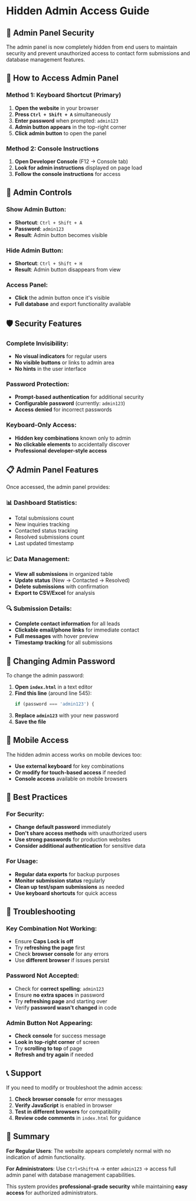 # Hidden Admin Access Guide

## 🔐 **Admin Panel Security**

The admin panel is now completely hidden from end users to maintain security and prevent unauthorized access to contact form submissions and database management features.

## 🚀 **How to Access Admin Panel**

### **Method 1: Keyboard Shortcut (Primary)**
1. **Open the website** in your browser
2. **Press `Ctrl + Shift + A`** simultaneously
3. **Enter password** when prompted: `admin123`
4. **Admin button appears** in the top-right corner
5. **Click admin button** to open the panel

### **Method 2: Console Instructions**
1. **Open Developer Console** (F12 → Console tab)
2. **Look for admin instructions** displayed on page load
3. **Follow the console instructions** for access

## 🔧 **Admin Controls**

### **Show Admin Button:**
- **Shortcut**: `Ctrl + Shift + A`
- **Password**: `admin123`
- **Result**: Admin button becomes visible

### **Hide Admin Button:**
- **Shortcut**: `Ctrl + Shift + H`
- **Result**: Admin button disappears from view

### **Access Panel:**
- **Click** the admin button once it's visible
- **Full database** and export functionality available

## 🛡️ **Security Features**

### **Complete Invisibility:**
- **No visual indicators** for regular users
- **No visible buttons** or links to admin area
- **No hints** in the user interface

### **Password Protection:**
- **Prompt-based authentication** for additional security
- **Configurable password** (currently: `admin123`)
- **Access denied** for incorrect passwords

### **Keyboard-Only Access:**
- **Hidden key combinations** known only to admin
- **No clickable elements** to accidentally discover
- **Professional developer-style access**

## 📋 **Admin Panel Features**

Once accessed, the admin panel provides:

### **📊 Dashboard Statistics:**
- Total submissions count
- New inquiries tracking
- Contacted status tracking
- Resolved submissions count
- Last updated timestamp

### **📈 Data Management:**
- **View all submissions** in organized table
- **Update status** (New → Contacted → Resolved)
- **Delete submissions** with confirmation
- **Export to CSV/Excel** for analysis

### **🔍 Submission Details:**
- **Complete contact information** for all leads
- **Clickable email/phone links** for immediate contact
- **Full messages** with hover preview
- **Timestamp tracking** for all submissions

## 🔄 **Changing Admin Password**

To change the admin password:

1. **Open `index.html`** in a text editor
2. **Find this line** (around line 545):
   ```javascript
   if (password === 'admin123') {
   ```
3. **Replace `admin123`** with your new password
4. **Save the file**

## 📱 **Mobile Access**

The hidden admin access works on mobile devices too:
- **Use external keyboard** for key combinations
- **Or modify for touch-based access** if needed
- **Console access** available on mobile browsers

## 🔐 **Best Practices**

### **For Security:**
- **Change default password** immediately
- **Don't share access methods** with unauthorized users
- **Use strong passwords** for production websites
- **Consider additional authentication** for sensitive data

### **For Usage:**
- **Regular data exports** for backup purposes
- **Monitor submission status** regularly
- **Clean up test/spam submissions** as needed
- **Use keyboard shortcuts** for quick access

## 🚨 **Troubleshooting**

### **Key Combination Not Working:**
- Ensure **Caps Lock is off**
- Try **refreshing the page** first
- Check **browser console** for any errors
- Use **different browser** if issues persist

### **Password Not Accepted:**
- Check for **correct spelling**: `admin123`
- Ensure **no extra spaces** in password
- Try **refreshing page** and starting over
- Verify **password wasn't changed** in code

### **Admin Button Not Appearing:**
- **Check console** for success message
- **Look in top-right corner** of screen
- Try **scrolling to top** of page
- **Refresh and try again** if needed

## 📞 **Support**

If you need to modify or troubleshoot the admin access:

1. **Check browser console** for error messages
2. **Verify JavaScript** is enabled in browser
3. **Test in different browsers** for compatibility
4. **Review code comments** in `index.html` for guidance

## 🎯 **Summary**

**For Regular Users**: The website appears completely normal with no indication of admin functionality.

**For Administrators**: Use `Ctrl+Shift+A` → enter `admin123` → access full admin panel with database management capabilities.

This system provides **professional-grade security** while maintaining **easy access** for authorized administrators. 